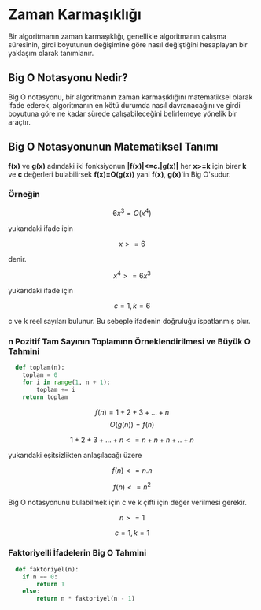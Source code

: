 # Zaman Karmaşıklığı
  Bir algoritmanın zaman karmaşıklığı, genellikle algoritmanın çalışma süresinin, girdi boyutunun değişimine 
  göre nasıl değiştiğini hesaplayan bir yaklaşım olarak tanımlanır.

## Big O Notasyonu Nedir?
 
  Big O notasyonu, bir algoritmanın zaman karmaşıklığını matematiksel olarak ifade ederek, algoritmanın 
  en kötü durumda nasıl davranacağını ve girdi boyutuna göre ne kadar sürede çalışabileceğini belirlemeye 
  yönelik bir araçtır.

## Big O Notasyonunun Matematiksel Tanımı

  **f(x)** ve **g(x)** adındaki iki fonksiyonun **|f(x)|<=c.|g(x)|** her **x>=k** için birer **k** ve **c** değerleri bulabilirsek 
  **f(x)=O(g(x))** yani **f(x)**, **g(x)**'in Big O'sudur.

### Örneğin

$$
  6x^3 = O(x^4) 
$$

 yukarıdaki ifade için 

$$
 x>= 6
$$

 denir.

 $$
 x^4 >= 6x^3  
 $$

 yukarıdaki ifade için  
 
 $$
 c=1, k=6
 $$

c ve k reel sayıları bulunur. Bu sebeple ifadenin doğruluğu ispatlanmış olur.

### n Pozitif Tam Sayının Toplamınn Örneklendirilmesi ve Büyük O Tahmini

```python
  def toplam(n):
    toplam = 0
    for i in range(1, n + 1):
        toplam += i
    return toplam
```
$$
f(n)=1+2+3+...+n
$$
$$
O(g(n))=f(n)
$$

$$
1+2+3+...+n<=n+n+n+..+n
$$

yukarıdaki eşitsizlikten anlaşılacağı üzere 

$$
f(n)<=n.n
$$

$$
f(n)<=n^2
$$

Big O notasyonunu bulabilmek için c ve k çifti için değer verilmesi gerekir.

$$
n>=1
$$

$$
c=1,k=1
$$
  
### Faktoriyelli İfadelerin Big O Tahmini

```python
  def faktoriyel(n):
    if n == 0:
        return 1
    else:
        return n * faktoriyel(n - 1)
```

